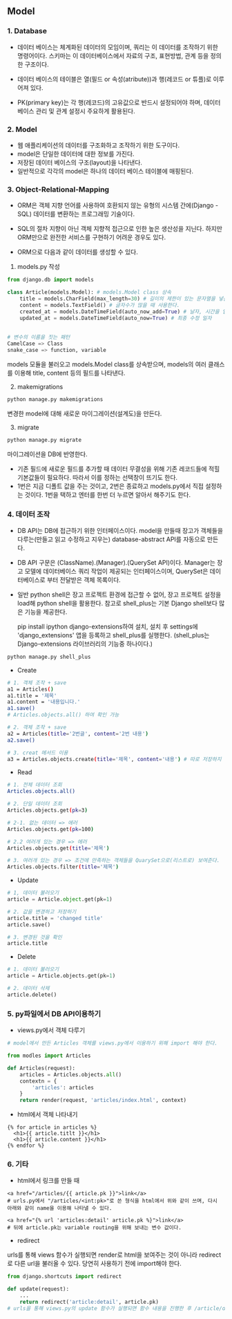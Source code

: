 ## Model

### 1. Database

- 데이터 베이스는 체계화된 데이터의 모임이며, 쿼리는 이 데이터를 조작하기 위한 명령어이다. 스키마는 이 데이터베이스에서 자료의 구조, 표현방법, 관계 등을 정의한 구조이다.

- 데이터 베이스의 테이블은 열(필드 or 속성(atribute))과 행(레코드 or 튜플)로 이루어져 있다.

- PK(primary key)는 각 행(레코드)의 고유값으로 반드시 설정되어야 하며, 데이터 베이스 관리 및 관계 설정시 주요하게 활용된다.



### 2. Model

- 웹 애플리케이션의 데이터를 구조화하고 조작하기 위한 도구이다.
- model은 단일한 데이터에 대한 정보를 가진다.
- 저장된 데이터 베이스의 구조(layout)을 나타낸다.
- 일반적으로 각각의 model은 하나의 데이터 베이스 테이블에 매핑된다.



### 3. Object-Relational-Mapping

- ORM은 객체 지향 언어를 사용하여 호환되지 않는 유형의 시스템 간에(Django - SQL) 데이터를 변환하는 프로그래밍 기술이다.
- SQL의 절차 지향이 아닌 객체 지향적 접근으로 인한 높은 생산성을 지닌다. 하지만 ORM만으로 완전한 서비스를 구현하기 어려운 경우도 있다.

- ORM으로 다음과 같이 데이터를 생성할 수 있다.

1. models.py 작성

```python
from django.db import models

class Article(models.Model): # models.Model class 상속
    title = models.CharField(max_length=30) # 길이의 제한이 있는 문자열을 넣을 때 사용
    content = models.TextField() # 글자수가 많을 때 사용한다.
    created_at = models.DateTimeField(auto_now_add=True) # 날자, 시간을 입력. 최소 생성일자
    updated_at = models.DateTimeField(auto_now=True) # 최종 수정 일자
    
    
# 변수의 이름을 짓는 패턴
CamelCase => Class
snake_case => function, variable
```

models 모듈을 불러오고 models.Model class를 상속받으며, models의 여러 클래스를 이용해 title, content 등의 필드를 나타낸다.

2. makemigrations

```bash
python manage.py makemigrations
```

변경한 model에 대해 새로운 마이그레이션(설계도)을 만든다.

3. migrate

```python
python manage.py migrate
```

마이그레이션을 DB에 반영한다.



- 기존 필드에 새로운 필드를 추가할 때 데이터 무결성을 위해 기존 레코드들에 적힐 기본값들이 필요하다. 따라서 이를 정하는 선택창이 뜨기도 한다.
- 1번은 지금 디폴트 값을 주는 것이고, 2번은 종료하고 models.py에서 직접 설정하는 것이다. 1번을 택하고 엔터를 한번 더 누르면 알아서 해주기도 한다.



### 4. 데이터 조작

- DB API는 DB에 접근하기 위한 인터페이스이다. model을 만들때 장고가 객체들을 다루는(만들고 읽고 수정하고 지우는) database-abstract API를 자동으로 만든다.
- DB API 구문은 (ClassName).(Manager).(QuerySet API)이다. Manager는 장고 모델에 데이터베이스 쿼리 작업이 제공되는 인터페이스이며, QuerySet은 데이터베이스로 부터 전달받은 객체 목록이다.



- 일반 python shell은 장고 프로젝트 환경에 접근할 수 없어, 장고 프로젝트 설정을 load해 python shell을 활용한다. 참고로 shell_plus는 기본 Django shell보다 많은 기능을 제공한다.

  pip install ipython django-extensions하여 설치, 설치 후 settings에 'django_extensions' 앱을 등록하고 shell_plus를 실행한다. (shell_plus는 Django-extensions 라이브러리의 기능중 하나이다.)

```bash
python manage.py shell_plus
```



- Create

```bash
# 1. 객체 조작 + save
a1 = Articles()
a1.title = '제목'
a1.content = '내용입니다.'
a1.save()
# Articles.objects.all() 하여 확인 가능

# 2. 객체 조작 + save
a2 = Articles(title='2번글', content='2번 내용')
a2.save()

# 3. creat 메서드 이용
a3 = Articles.objects.create(title='제목', content='내용') # 따로 저장하지 않아도 된다.
```

- Read

```bash
# 1. 전체 데이터 조회
Articles.objects.all()

# 2. 단일 데이터 조회
Articles.objects.get(pk=3)

# 2-1. 없는 데이터 => 에러
Articles.objects.get(pk=100)

# 2.2 여러개 있는 경우 => 에러
Articles.objects.get(title='제목')

# 3. 여러개 있는 경우 => 조건에 만족하는 객체들을 QuarySet으로(리스트로) 보여준다.
Articles.objects.filter(title='제목')
```

- Update

```python
# 1, 데이터 불러오기
article = Article.object.get(pk=1)

# 2. 값을 변경하고 저장하기
article.title = 'changed title'
article.save()

# 3. 변경된 것을 확인
article.title
```

- Delete

```python
# 1. 데이터 불러오기
article = Article.objects.get(pk=1)

# 2. 데이터 삭제
article.delete()
```



### 5. py파일에서 DB API이용하기

- views.py에서 객체 다루기

```python
# model에서 만든 Articles 객체를 views.py에서 이용하기 위해 import 해야 한다.

from modles import Articles

def Articles(request):
    articles = Articles.objects.all()
    contextn = {
        'articles': articles        
    }
    return render(request, 'articles/index.html', context)
```



- html에서 객체 나타내기

```django
{% for article in articles %}
  <h1>{{ article.titlt }}</h1>
  <h1>{{ article.content }}</h1>
{% endfor %}
```



### 6. 기타

- html에서 링크를 만들 때

```django
<a href="/articles/{{ article.pk }}">link</a>
# urls.py에서 "/articles/<int:pk>"로 쓴 형식을 html에서 위와 같이 쓰며, 다시 아래와 같이 name을 이용해 나타낼 수 있다.

<a href="{% url 'articles:detail' article.pk %}">link</a>
# 뒤에 article.pk는 variable routing을 위해 보내는 변수 값이다.
```



- redirect

urls를 통해 views 함수가 실행되면 render로 html을 보여주는 것이 아니라 redirect로 다른 url을 불러올 수 있다. 당연히 사용하기 전에 import해야 한다.

```python
from django.shortcuts import redirect

def update(request):
    ...
    return redirect('article:detail', article.pk)
# urls을 통해 views.py의 update 함수가 실행되면 함수 내용을 진행한 후 /article/detail/<int:pk>/로 넘어간다.
```
